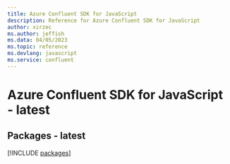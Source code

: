 ```yaml
---
title: Azure Confluent SDK for JavaScript
description: Reference for Azure Confluent SDK for JavaScript
author: xirzec
ms.author: jeffish
ms.data: 04/05/2023
ms.topic: reference
ms.devlang: javascript
ms.service: confluent
---
```

# Azure Confluent SDK for JavaScript - latest
## Packages - latest
[!INCLUDE [packages](confluent-index.md)]